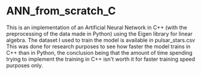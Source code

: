 # ANN_from_scratch_C
This is an implementation of an Artificial Neural Network in C++ (with the preprocessing of the data made in Python) using the Eigen library for linear algebra. The dataset I used to train the model is available in pulsar_stars.csv This was done for research purposes to see how faster the model trains in C++ than in Python, the conclusion being that the amount of time spending trying to implement the training in C++ isn't worth it for faster training speed purposes only.
